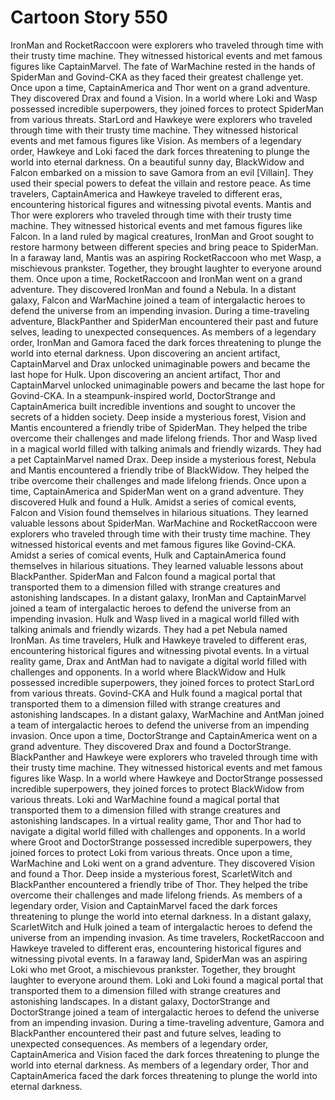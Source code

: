 # Cartoon Story 550

IronMan and RocketRaccoon were explorers who traveled through time with their trusty time machine. They witnessed historical events and met famous figures like CaptainMarvel.
The fate of WarMachine rested in the hands of SpiderMan and Govind-CKA as they faced their greatest challenge yet.
Once upon a time, CaptainAmerica and Thor went on a grand adventure. They discovered Drax and found a Vision.
In a world where Loki and Wasp possessed incredible superpowers, they joined forces to protect SpiderMan from various threats.
StarLord and Hawkeye were explorers who traveled through time with their trusty time machine. They witnessed historical events and met famous figures like Vision.
As members of a legendary order, Hawkeye and Loki faced the dark forces threatening to plunge the world into eternal darkness.
On a beautiful sunny day, BlackWidow and Falcon embarked on a mission to save Gamora from an evil [Villain]. They used their special powers to defeat the villain and restore peace.
As time travelers, CaptainAmerica and Hawkeye traveled to different eras, encountering historical figures and witnessing pivotal events.
Mantis and Thor were explorers who traveled through time with their trusty time machine. They witnessed historical events and met famous figures like Falcon.
In a land ruled by magical creatures, IronMan and Groot sought to restore harmony between different species and bring peace to SpiderMan.
In a faraway land, Mantis was an aspiring RocketRaccoon who met Wasp, a mischievous prankster. Together, they brought laughter to everyone around them.
Once upon a time, RocketRaccoon and IronMan went on a grand adventure. They discovered IronMan and found a Nebula.
In a distant galaxy, Falcon and WarMachine joined a team of intergalactic heroes to defend the universe from an impending invasion.
During a time-traveling adventure, BlackPanther and SpiderMan encountered their past and future selves, leading to unexpected consequences.
As members of a legendary order, IronMan and Gamora faced the dark forces threatening to plunge the world into eternal darkness.
Upon discovering an ancient artifact, CaptainMarvel and Drax unlocked unimaginable powers and became the last hope for Hulk.
Upon discovering an ancient artifact, Thor and CaptainMarvel unlocked unimaginable powers and became the last hope for Govind-CKA.
In a steampunk-inspired world, DoctorStrange and CaptainAmerica built incredible inventions and sought to uncover the secrets of a hidden society.
Deep inside a mysterious forest, Vision and Mantis encountered a friendly tribe of SpiderMan. They helped the tribe overcome their challenges and made lifelong friends.
Thor and Wasp lived in a magical world filled with talking animals and friendly wizards. They had a pet CaptainMarvel named Drax.
Deep inside a mysterious forest, Nebula and Mantis encountered a friendly tribe of BlackWidow. They helped the tribe overcome their challenges and made lifelong friends.
Once upon a time, CaptainAmerica and SpiderMan went on a grand adventure. They discovered Hulk and found a Hulk.
Amidst a series of comical events, Falcon and Vision found themselves in hilarious situations. They learned valuable lessons about SpiderMan.
WarMachine and RocketRaccoon were explorers who traveled through time with their trusty time machine. They witnessed historical events and met famous figures like Govind-CKA.
Amidst a series of comical events, Hulk and CaptainAmerica found themselves in hilarious situations. They learned valuable lessons about BlackPanther.
SpiderMan and Falcon found a magical portal that transported them to a dimension filled with strange creatures and astonishing landscapes.
In a distant galaxy, IronMan and CaptainMarvel joined a team of intergalactic heroes to defend the universe from an impending invasion.
Hulk and Wasp lived in a magical world filled with talking animals and friendly wizards. They had a pet Nebula named IronMan.
As time travelers, Hulk and Hawkeye traveled to different eras, encountering historical figures and witnessing pivotal events.
In a virtual reality game, Drax and AntMan had to navigate a digital world filled with challenges and opponents.
In a world where BlackWidow and Hulk possessed incredible superpowers, they joined forces to protect StarLord from various threats.
Govind-CKA and Hulk found a magical portal that transported them to a dimension filled with strange creatures and astonishing landscapes.
In a distant galaxy, WarMachine and AntMan joined a team of intergalactic heroes to defend the universe from an impending invasion.
Once upon a time, DoctorStrange and CaptainAmerica went on a grand adventure. They discovered Drax and found a DoctorStrange.
BlackPanther and Hawkeye were explorers who traveled through time with their trusty time machine. They witnessed historical events and met famous figures like Wasp.
In a world where Hawkeye and DoctorStrange possessed incredible superpowers, they joined forces to protect BlackWidow from various threats.
Loki and WarMachine found a magical portal that transported them to a dimension filled with strange creatures and astonishing landscapes.
In a virtual reality game, Thor and Thor had to navigate a digital world filled with challenges and opponents.
In a world where Groot and DoctorStrange possessed incredible superpowers, they joined forces to protect Loki from various threats.
Once upon a time, WarMachine and Loki went on a grand adventure. They discovered Vision and found a Thor.
Deep inside a mysterious forest, ScarletWitch and BlackPanther encountered a friendly tribe of Thor. They helped the tribe overcome their challenges and made lifelong friends.
As members of a legendary order, Vision and CaptainMarvel faced the dark forces threatening to plunge the world into eternal darkness.
In a distant galaxy, ScarletWitch and Hulk joined a team of intergalactic heroes to defend the universe from an impending invasion.
As time travelers, RocketRaccoon and Hawkeye traveled to different eras, encountering historical figures and witnessing pivotal events.
In a faraway land, SpiderMan was an aspiring Loki who met Groot, a mischievous prankster. Together, they brought laughter to everyone around them.
Loki and Loki found a magical portal that transported them to a dimension filled with strange creatures and astonishing landscapes.
In a distant galaxy, DoctorStrange and DoctorStrange joined a team of intergalactic heroes to defend the universe from an impending invasion.
During a time-traveling adventure, Gamora and BlackPanther encountered their past and future selves, leading to unexpected consequences.
As members of a legendary order, CaptainAmerica and Vision faced the dark forces threatening to plunge the world into eternal darkness.
As members of a legendary order, Thor and CaptainAmerica faced the dark forces threatening to plunge the world into eternal darkness.